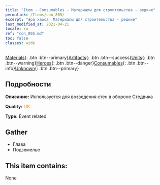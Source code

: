 ```yaml
---
title: "Item - Consumables - Материалы для строительства - редкие"
permalink: /Items/con_805/
excerpt: "Эра хаоса  Материалы для строительства - редкие"
last_modified_at: 2021-04-21
locale: ru
ref: "con_805.md"
toc: false
classes: wide
---
```

 [Materials](/ru/Items/){: .btn .btn--primary}[Artifacts](/ru/Items/Artifacts/){: .btn .btn--success}[Units](/ru/Items/Units/){: .btn .btn--warning}[Heroes](/ru/Items/Heroes/){: .btn .btn--danger}[Consumables](/ru/Items/Consumables/){: .btn .btn--info}[Unknown](/ru/Items/Unknown/){: .btn .btn--primary}

## Подробности
 **Описание:** Используется для возведения стен в обороне Стедвика

 **Quality:** <span style="color: #FF8C00">OK</span>

 **Type:** Event related

## Gather

*    Глава 
*    Подземелье 

## This item contains:

  None

